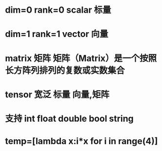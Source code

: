 # dim=0 rank=0 scalar 标量
# dim=1 rank=1 vector 向量
#  matrix  矩阵 矩阵（Matrix）是一个按照长方阵列排列的复数或实数集合
# tensor 宽泛 标量 向量,矩阵

# 支持 int float double bool string
# temp=[lambda x:i*x for i in range(4)]



